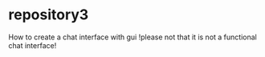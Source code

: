 # repository3
How to create a chat interface with gui
!please not that it is not a functional chat interface! 
